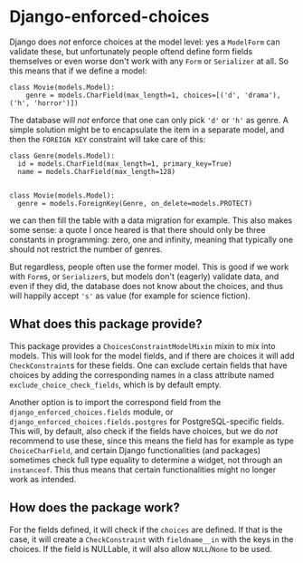 # Django-enforced-choices

Django does *not* enforce choices at the model level: yes a `ModelForm` can validate these, but unfortunately people oftend define form fields themselves or even worse don't work with any `Form` or `Serializer` at all. So this means that if we define a model:

```
class Movie(models.Model):
    genre = models.CharField(max_length=1, choices=[('d', 'drama'), ('h', 'horror')])
```

The database will *not* enforce that one can only pick `'d'` or `'h'` as genre. A simple solution might be to encapsulate the item in a separate model, and then the `FOREIGN KEY` constraint will take care of this:

```
class Genre(models.Model):
  id = models.CharField(max_length=1, primary_key=True)
  name = models.CharField(max_length=128)


class Movie(models.Model):
  genre = models.ForeignKey(Genre, on_delete=models.PROTECT)
```

we can then fill the table with a data migration for example. This also makes some sense: a quote I once heared is that there should only be three constants in programming: zero, one and infinity, meaning that typically one should not restrict the number of genres.

But regardless, people often use the former model. This is good if we work with `Form`s, or `Serializer`s, but models don't (eagerly) validate data, and even if they did, the database does not know about the choices, and thus will happily accept `'s'` as value (for example for science fiction).

## What does this package provide?

This package provides a `ChoicesConstraintModelMixin` mixin to mix into models. This will look for the model fields, and if there are choices it will add `CheckConstraint`s for these fields. One can exclude certain fields that have choices by adding the corresponding names in a class attribute named `exclude_choice_check_fields`, which is by default empty.

Another option is to import the correspond field from the `django_enforced_choices.fields` module, or `django_enforced_choices.fields.postgres` for PostgreSQL-specific fields. This will, by default, also check if the fields have choices, but we do *not* recommend to use these, since this means the field has for example as type `ChoiceCharField`, and certain Django functionalities (and packages) sometimes check full type equality to determine a widget, not through an `instanceof`. This thus means that certain functionalities might no longer work as intended.

## How does the package work?

For the fields defined, it will check if the `choices` are defined. If that is the case, it will create a `CheckConstraint` with `fieldname__in` with the keys in the choices. If the field is NULLable, it will also allow `NULL`/`None` to be used.
